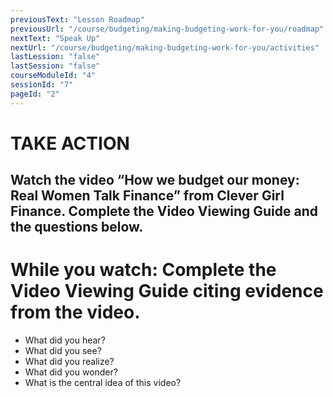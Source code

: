 ```yaml
---
previousText: "Lesson Roadmap"
previousUrl: "/course/budgeting/making-budgeting-work-for-you/roadmap"
nextText: "Speak Up"
nextUrl: "/course/budgeting/making-budgeting-work-for-you/activities"
lastLession: "false"
lastSession: "false"
courseModuleId: "4"
sessionId: "7"
pageId: "2"
---
```



# TAKE ACTION
## Watch the video “How we budget our money: Real Women Talk Finance” from Clever Girl Finance. Complete the Video Viewing Guide and the questions below.

<sparkle-youtube src="https://www.youtube.com/embed/6PquuGymWP0"></sparkle-youtube>

# While you watch: Complete the Video Viewing Guide citing evidence from the video.

- What did you hear? 	
- What did you see?   
- What did you realize?	
- What did you wonder?
- What is the central idea of this video?
